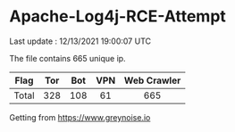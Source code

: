 
# Apache-Log4j-RCE-Attempt

Last update : 12/13/2021 19:00:07 UTC

The file contains 665 unique ip.

| Flag | Tor | Bot | VPN | Web Crawler|
| :---:   | :-: | :-: | :-: | :-: |
| Total | 328 | 108 | 61 | 665 |

Getting from https://www.greynoise.io